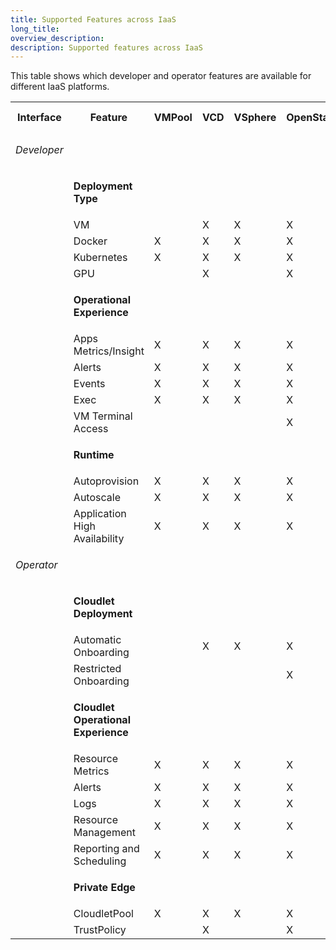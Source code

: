 ```yaml
---
title: Supported Features across IaaS
long_title:
overview_description:
description: Supported features across IaaS
---
```


This table shows which developer and operator features are available for different IaaS platforms.
<table>
<tbody>
<tr>
<th>Interface</th>
<th>Feature</th>
<th>VMPool</th>
<th>VCD</th>
<th>VSphere</th>
<th>OpenStack</th>
<th>Kubernetes Bare Metal</th>
</tr>
<tr>
<td>

*Developer*
</td>
<td></td>
<td></td>
<td></td>
<td></td>
<td></td>
<td></td>
</tr>
<tr>
<td></td>
<td>

**Deployment Type**
</td>
<td></td>
<td></td>
<td></td>
<td></td>
<td></td>
</tr>
<tr>
<td></td>
<td>VM</td>
<td></td>
<td>X</td>
<td>X</td>
<td>X</td>
<td></td>
</tr>
<tr>
<td></td>
<td>Docker</td>
<td>X</td>
<td>X</td>
<td>X</td>
<td>X</td>
<td></td>
</tr>
<tr>
<td></td>
<td>Kubernetes</td>
<td>X</td>
<td>X</td>
<td>X</td>
<td>X</td>
<td>X</td>
</tr>
<tr>
<td></td>
<td>GPU</td>
<td></td>
<td>X</td>
<td></td>
<td>X</td>
<td></td>
</tr>
<tr>
<td></td>
<td>

**Operational Experience**
</td>
<td></td>
<td></td>
<td></td>
<td></td>
<td></td>
</tr>
<tr>
<td></td>
<td>Apps Metrics/Insight</td>
<td>X</td>
<td>X</td>
<td>X</td>
<td>X</td>
<td>X</td>
</tr>
<tr>
<td></td>
<td>Alerts</td>
<td>X</td>
<td>X</td>
<td>X</td>
<td>X</td>
<td>X</td>
</tr>
<tr>
<td></td>
<td>Events</td>
<td>X</td>
<td>X</td>
<td>X</td>
<td>X</td>
<td>X</td>
</tr>
<tr>
<td></td>
<td>Exec</td>
<td>X</td>
<td>X</td>
<td>X</td>
<td>X</td>
<td>X</td>
</tr>
<tr>
<td></td>
<td>VM Terminal Access</td>
<td></td>
<td></td>
<td></td>
<td>X</td>
<td></td>
</tr>
<tr>
<td></td>
<td>

**Runtime**
</td>
<td></td>
<td></td>
<td></td>
<td></td>
<td></td>
</tr>
<tr>
<td></td>
<td>Autoprovision</td>
<td>X</td>
<td>X</td>
<td>X</td>
<td>X</td>
<td>X</td>
</tr>
<tr>
<td></td>
<td>Autoscale</td>
<td>X</td>
<td>X</td>
<td>X</td>
<td>X</td>
<td></td>
</tr>
<tr>
<td></td>
<td>Application High Availability</td>
<td>X</td>
<td>X</td>
<td>X</td>
<td>X</td>
<td>X</td>
</tr>
<tr>
<td>

*Operator*
</td>
<td></td>
<td></td>
<td></td>
<td></td>
<td></td>
<td></td>
</tr>
<tr>
<td></td>
<td>

**Cloudlet Deployment**
</td>
<td></td>
<td></td>
<td></td>
<td></td>
<td></td>
</tr>
<tr>
<td></td>
<td>Automatic Onboarding</td>
<td></td>
<td>X</td>
<td>X</td>
<td>X</td>
<td>X</td>
</tr>
<tr>
<td></td>
<td>Restricted Onboarding</td>
<td></td>
<td></td>
<td></td>
<td>X</td>
<td></td>
</tr>
<tr>
<td></td>
<td>

**Cloudlet Operational Experience**
</td>
<td></td>
<td></td>
<td></td>
<td></td>
<td></td>
</tr>
<tr>
<td></td>
<td>Resource Metrics</td>
<td>X</td>
<td>X</td>
<td>X</td>
<td>X</td>
<td></td>
</tr>
<tr>
<td></td>
<td>Alerts</td>
<td>X</td>
<td>X</td>
<td>X</td>
<td>X</td>
<td>X</td>
</tr>
<tr>
<td></td>
<td>Logs</td>
<td>X</td>
<td>X</td>
<td>X</td>
<td>X</td>
<td>X</td>
</tr>
<tr>
<td></td>
<td>Resource Management</td>
<td>X</td>
<td>X</td>
<td>X</td>
<td>X</td>
<td></td>
</tr>
<tr>
<td></td>
<td>Reporting and Scheduling</td>
<td>X</td>
<td>X</td>
<td>X</td>
<td>X</td>
<td>X</td>
</tr>
<tr>
<td></td>
<td>

**Private Edge**
</td>
<td></td>
<td></td>
<td></td>
<td></td>
<td></td>
</tr>
<tr>
<td></td>
<td>CloudletPool</td>
<td>X</td>
<td>X</td>
<td>X</td>
<td>X</td>
<td>X</td>
</tr>
<tr>
<td></td>
<td>TrustPolicy</td>
<td></td>
<td>X</td>
<td></td>
<td>X</td>
<td></td>
</tr>
</tbody>
</table>

